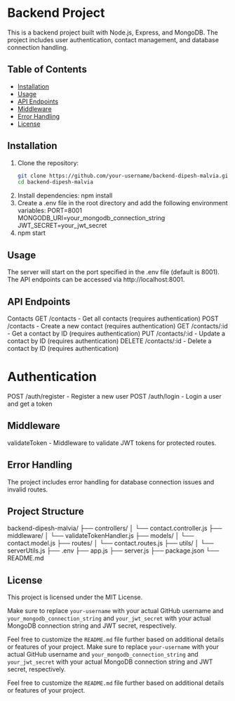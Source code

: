 # Backend Project

This is a backend project built with Node.js, Express, and MongoDB. The project includes user authentication, contact management, and database connection handling.

## Table of Contents

- [Installation](#installation)
- [Usage](#usage)
- [API Endpoints](#api-endpoints)
- [Middleware](#middleware)
- [Error Handling](#error-handling)
- [License](#license)

## Installation

1. Clone the repository:
   ```bash
   git clone https://github.com/your-username/backend-dipesh-malvia.git
   cd backend-dipesh-malvia
2. Install dependencies:
   npm install
3. Create a .env file in the root directory and add the following environment variables:
   PORT=8001
   MONGODB_URI=your_mongodb_connection_string
   JWT_SECRET=your_jwt_secret
4. npm start
   
## Usage
The server will start on the port specified in the .env file (default is 8001).
The API endpoints can be accessed via http://localhost:8001.
## API Endpoints
Contacts
GET /contacts - Get all contacts (requires authentication)
POST /contacts - Create a new contact (requires authentication)
GET /contacts/:id - Get a contact by ID (requires authentication)
PUT /contacts/:id - Update a contact by ID (requires authentication)
DELETE /contacts/:id - Delete a contact by ID (requires authentication)
# Authentication
POST /auth/register - Register a new user
POST /auth/login - Login a user and get a token
## Middleware
validateToken - Middleware to validate JWT tokens for protected routes.
## Error Handling
The project includes error handling for database connection issues and invalid routes.
## Project Structure
  backend-dipesh-malvia/
├── controllers/
│   └── contact.controller.js
├── middleware/
│   └── validateTokenHandler.js
├── models/
│   └── contact.model.js
├── routes/
│   └── contact.routes.js
├── utils/
│   └── serverUtils.js
├── .env
├── app.js
├── server.js
├── package.json
└── README.md

## License
This project is licensed under the MIT License.
  
Make sure to replace `your-username` with your actual GitHub username and `your_mongodb_connection_string` and `your_jwt_secret` with your actual MongoDB connection string and JWT secret, respectively.

Feel free to customize the `README.md` file further based on additional details or features of your project.
Make sure to replace `your-username` with your actual GitHub username and `your_mongodb_connection_string` and `your_jwt_secret` with your actual MongoDB connection string and JWT secret, respectively.

Feel free to customize the `README.md` file further based on additional details or features of your project.
